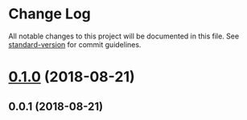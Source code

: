# Change Log

All notable changes to this project will be documented in this file. See [standard-version](https://github.com/conventional-changelog/standard-version) for commit guidelines.

<a name="0.1.0"></a>
# [0.1.0](https://github.com/delucis/delucis-create/compare/v0.0.1...v0.1.0) (2018-08-21)



<a name="0.0.1"></a>
## 0.0.1 (2018-08-21)
